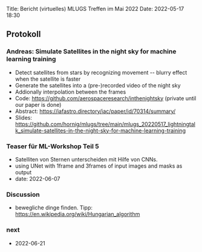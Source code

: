 Title: Bericht (virtuelles) MLUGS Treffen im Mai 2022
Date: 2022-05-17 18:30

## Protokoll

### Andreas: Simulate Satellites in the night sky for machine learning training

- Detect satellites from stars by recognizing movement -- blurry effect when the satellite is faster
- Generate the satellites into a (pre-)recorded video of the night sky
- Addionally interpolation between the frames
- Code: <https://github.com/aerospaceresearch/inthenightsky> (private until our paper is done)
- Abstract: <https://iafastro.directory/iac/paper/id/70314/summary/>
- Slides: <https://github.com/hornig/mlugs/tree/main/mlugs_20220517_lightningtalk_simulate-satellites-in-the-night-sky-for-machine-learning-training>


### Teaser für ML-Workshop Teil 5

- Satelliten von Sternen unterscheiden mit Hilfe von CNNs.
- using UNet with 1frame and 3frames of input images and masks as output
- date: 2022-06-07


### Discussion

- bewegliche dinge finden. Tipp: <https://en.wikipedia.org/wiki/Hungarian_algorithm>


### next

- 2022-06-21

